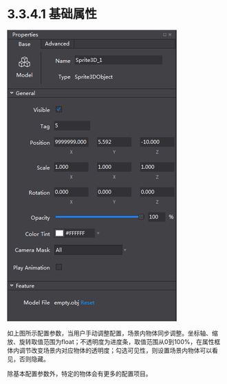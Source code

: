 # 3.3.4.1 基础属性

![Image](res/image-001.png)

如上图所示配置参数，当用户手动调整配置，场景内物体同步调整。坐标轴、缩放、旋转取值范围为float；不透明度为进度条，取值范围从0到100%，在属性框体内调节改变场景内对应物体的透明度；勾选可见性，则设置场景内物体可以看见，否则隐藏。

除基本配置参数外，特定的物体会有更多的配置项目。